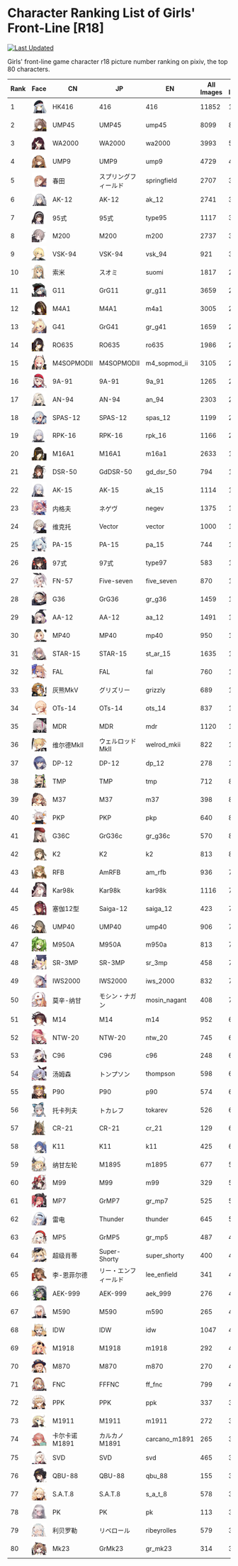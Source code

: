 # Character Ranking List of Girls' Front-Line [R18]

[![Last Updated](https://img.shields.io/endpoint?url=https://gist.githubusercontent.com/narugo1992/254442dea2e77cf46366df97f499242f/raw/data_last_update.json)](https://huggingface.co/datasets/deepghs/game_characters)

Girls' front-line game character r18 picture number ranking on pixiv, the top 80 characters. 

|   Rank | Face                                              | CN         | JP           | EN            |   All Images |   R18 Images |
|--------|---------------------------------------------------|------------|--------------|---------------|--------------|--------------|
|      1 | ![416](./images/logo_416.png)                     | HK416      | 416          | 416           |        11852 |         1637 |
|      2 | ![ump45](./images/logo_ump45.png)                 | UMP45      | UMP45        | ump45         |         8099 |          865 |
|      3 | ![wa2000](./images/logo_wa2000.png)               | WA2000     | WA2000       | wa2000        |         3993 |          516 |
|      4 | ![ump9](./images/logo_ump9.png)                   | UMP9       | UMP9         | ump9          |         4729 |          452 |
|      5 | ![springfield](./images/logo_springfield.png)     | 春田         | スプリングフィールド   | springfield   |         2707 |          399 |
|      6 | ![ak_12](./images/logo_ak_12.png)                 | AK-12      | AK-12        | ak_12         |         2741 |          338 |
|      7 | ![type95](./images/logo_type95.png)               | 95式        | 95式          | type95        |         1117 |          326 |
|      8 | ![m200](./images/logo_m200.png)                   | M200       | M200         | m200          |         2737 |          308 |
|      9 | ![vsk_94](./images/logo_vsk_94.png)               | VSK-94     | VSK-94       | vsk_94        |          921 |          305 |
|     10 | ![suomi](./images/logo_suomi.png)                 | 索米         | スオミ          | suomi         |         1817 |          284 |
|     11 | ![gr_g11](./images/logo_gr_g11.png)               | G11        | GrG11        | gr_g11        |         3659 |          275 |
|     12 | ![m4a1](./images/logo_m4a1.png)                   | M4A1       | M4A1         | m4a1          |         3005 |          267 |
|     13 | ![gr_g41](./images/logo_gr_g41.png)               | G41        | GrG41        | gr_g41        |         1659 |          260 |
|     14 | ![ro635](./images/logo_ro635.png)                 | RO635      | RO635        | ro635         |         1986 |          259 |
|     15 | ![m4_sopmod_ii](./images/logo_m4_sopmod_ii.png)   | M4SOPMODII | M4SOPMODII   | m4_sopmod_ii  |         3105 |          252 |
|     16 | ![9a_91](./images/logo_9a_91.png)                 | 9A-91      | 9A-91        | 9a_91         |         1265 |          226 |
|     17 | ![an_94](./images/logo_an_94.png)                 | AN-94      | AN-94        | an_94         |         2303 |          216 |
|     18 | ![spas_12](./images/logo_spas_12.png)             | SPAS-12    | SPAS-12      | spas_12       |         1199 |          215 |
|     19 | ![rpk_16](./images/logo_rpk_16.png)               | RPK-16     | RPK-16       | rpk_16        |         1166 |          200 |
|     20 | ![m16a1](./images/logo_m16a1.png)                 | M16A1      | M16A1        | m16a1         |         2633 |          198 |
|     21 | ![gd_dsr_50](./images/logo_gd_dsr_50.png)         | DSR-50     | GdDSR-50     | gd_dsr_50     |          794 |          196 |
|     22 | ![ak_15](./images/logo_ak_15.png)                 | AK-15      | AK-15        | ak_15         |         1114 |          187 |
|     23 | ![negev](./images/logo_negev.png)                 | 内格夫        | ネゲヴ          | negev         |         1375 |          183 |
|     24 | ![vector](./images/logo_vector.png)               | 维克托        | Vector       | vector        |         1000 |          166 |
|     25 | ![pa_15](./images/logo_pa_15.png)                 | PA-15      | PA-15        | pa_15         |          744 |          164 |
|     26 | ![type97](./images/logo_type97.png)               | 97式        | 97式          | type97        |          583 |          146 |
|     27 | ![five_seven](./images/logo_five_seven.png)       | FN-57      | Five-seven   | five_seven    |          870 |          144 |
|     28 | ![gr_g36](./images/logo_gr_g36.png)               | G36        | GrG36        | gr_g36        |         1459 |          143 |
|     29 | ![aa_12](./images/logo_aa_12.png)                 | AA-12      | AA-12        | aa_12         |         1491 |          142 |
|     30 | ![mp40](./images/logo_mp40.png)                   | MP40       | MP40         | mp40          |          950 |          135 |
|     31 | ![st_ar_15](./images/logo_st_ar_15.png)           | STAR-15    | STAR-15      | st_ar_15      |         1635 |          133 |
|     32 | ![fal](./images/logo_fal.png)                     | FAL        | FAL          | fal           |          760 |          132 |
|     33 | ![grizzly](./images/logo_grizzly.png)             | 灰熊MkⅤ      | グリズリー        | grizzly       |          689 |          118 |
|     34 | ![ots_14](./images/logo_ots_14.png)               | OTs-14     | OTs-14       | ots_14        |          837 |          114 |
|     35 | ![mdr](./images/logo_mdr.png)                     | MDR        | MDR          | mdr           |         1120 |          113 |
|     36 | ![welrod_mkii](./images/logo_welrod_mkii.png)     | 维尔德MkⅡ     | ウェルロッドMkII   | welrod_mkii   |          822 |          111 |
|     37 | ![dp_12](./images/logo_dp_12.png)                 | DP-12      | DP-12        | dp_12         |          278 |          101 |
|     38 | ![tmp](./images/logo_tmp.png)                     | TMP        | TMP          | tmp           |          712 |           89 |
|     39 | ![m37](./images/logo_m37.png)                     | M37        | M37          | m37           |          398 |           87 |
|     40 | ![pkp](./images/logo_pkp.png)                     | PKP        | PKP          | pkp           |          640 |           85 |
|     41 | ![gr_g36c](./images/logo_gr_g36c.png)             | G36C       | GrG36c       | gr_g36c       |          570 |           84 |
|     42 | ![k2](./images/logo_k2.png)                       | K2         | K2           | k2            |          813 |           83 |
|     43 | ![am_rfb](./images/logo_am_rfb.png)               | RFB        | AmRFB        | am_rfb        |          936 |           77 |
|     44 | ![kar98k](./images/logo_kar98k.png)               | Kar98k     | Kar98k       | kar98k        |         1116 |           74 |
|     45 | ![saiga_12](./images/logo_saiga_12.png)           | 塞伽12型      | Saiga-12     | saiga_12      |          423 |           74 |
|     46 | ![ump40](./images/logo_ump40.png)                 | UMP40      | UMP40        | ump40         |          906 |           73 |
|     47 | ![m950a](./images/logo_m950a.png)                 | M950A      | M950A        | m950a         |          813 |           72 |
|     48 | ![sr_3mp](./images/logo_sr_3mp.png)               | SR-3MP     | SR-3MP       | sr_3mp        |          458 |           72 |
|     49 | ![iws_2000](./images/logo_iws_2000.png)           | IWS2000    | IWS2000      | iws_2000      |          832 |           71 |
|     50 | ![mosin_nagant](./images/logo_mosin_nagant.png)   | 莫辛-纳甘      | モシン・ナガン      | mosin_nagant  |          408 |           70 |
|     51 | ![m14](./images/logo_m14.png)                     | M14        | M14          | m14           |          952 |           69 |
|     52 | ![ntw_20](./images/logo_ntw_20.png)               | NTW-20     | NTW-20       | ntw_20        |          745 |           69 |
|     53 | ![c96](./images/logo_c96.png)                     | C96        | C96          | c96           |          248 |           69 |
|     54 | ![thompson](./images/logo_thompson.png)           | 汤姆森        | トンプソン        | thompson      |          598 |           66 |
|     55 | ![p90](./images/logo_p90.png)                     | P90        | P90          | p90           |          574 |           66 |
|     56 | ![tokarev](./images/logo_tokarev.png)             | 托卡列夫       | トカレフ         | tokarev       |          526 |           65 |
|     57 | ![cr_21](./images/logo_cr_21.png)                 | CR-21      | CR-21        | cr_21         |          129 |           61 |
|     58 | ![k11](./images/logo_k11.png)                     | K11        | K11          | k11           |          425 |           60 |
|     59 | ![m1895](./images/logo_m1895.png)                 | 纳甘左轮       | M1895        | m1895         |          677 |           57 |
|     60 | ![m99](./images/logo_m99.png)                     | M99        | M99          | m99           |          329 |           55 |
|     61 | ![gr_mp7](./images/logo_gr_mp7.png)               | MP7        | GrMP7        | gr_mp7        |          525 |           52 |
|     62 | ![thunder](./images/logo_thunder.png)             | 雷电         | Thunder      | thunder       |          645 |           51 |
|     63 | ![gr_mp5](./images/logo_gr_mp5.png)               | MP5        | GrMP5        | gr_mp5        |          487 |           47 |
|     64 | ![super_shorty](./images/logo_super_shorty.png)   | 超级肖蒂       | Super-Shorty | super_shorty  |          400 |           47 |
|     65 | ![lee_enfield](./images/logo_lee_enfield.png)     | 李-恩菲尔德     | リー・エンフィールド   | lee_enfield   |          341 |           46 |
|     66 | ![aek_999](./images/logo_aek_999.png)             | AEK-999    | AEK-999      | aek_999       |          276 |           46 |
|     67 | ![m590](./images/logo_m590.png)                   | M590       | M590         | m590          |          265 |           45 |
|     68 | ![idw](./images/logo_idw.png)                     | IDW        | IDW          | idw           |         1047 |           43 |
|     69 | ![m1918](./images/logo_m1918.png)                 | M1918      | M1918        | m1918         |          292 |           43 |
|     70 | ![m870](./images/logo_m870.png)                   | M870       | M870         | m870          |          270 |           42 |
|     71 | ![ff_fnc](./images/logo_ff_fnc.png)               | FNC        | FFFNC        | ff_fnc        |          799 |           40 |
|     72 | ![ppk](./images/logo_ppk.png)                     | PPK        | PPK          | ppk           |          337 |           39 |
|     73 | ![m1911](./images/logo_m1911.png)                 | M1911      | M1911        | m1911         |          272 |           39 |
|     74 | ![carcano_m1891](./images/logo_carcano_m1891.png) | 卡尔卡诺M1891  | カルカノM1891    | carcano_m1891 |          265 |           39 |
|     75 | ![svd](./images/logo_svd.png)                     | SVD        | SVD          | svd           |          465 |           38 |
|     76 | ![qbu_88](./images/logo_qbu_88.png)               | QBU-88     | QBU-88       | qbu_88        |          155 |           38 |
|     77 | ![s_a_t_8](./images/logo_s_a_t_8.png)             | S.A.T.8    | S.A.T.8      | s_a_t_8       |          578 |           37 |
|     78 | ![pk](./images/logo_pk.png)                       | PK         | PK           | pk            |          113 |           37 |
|     79 | ![ribeyrolles](./images/logo_ribeyrolles.png)     | 利贝罗勒       | リベロール        | ribeyrolles   |          579 |           36 |
|     80 | ![gr_mk23](./images/logo_gr_mk23.png)             | Mk23       | GrMk23       | gr_mk23       |          314 |           36 |
